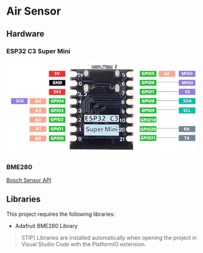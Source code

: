 # Air Sensor

## Hardware

### ESP32 C3 Super Mini

![Pinout](docs/image.png)

### BME280

[Bosch Sensor API](https://github.com/boschsensortec/BME280_SensorAPI)

## Libraries

This project requires the following libraries:

- Adafruit BME280 Library

> ![TIP]
> Libraries are installed automatically when opening the project in Visual Studio Code with the PlatformIO extension.

